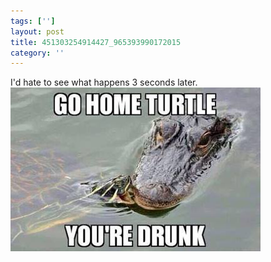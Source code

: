 ```yaml
---
tags: ['']
layout: post
title: 451303254914427_965393990172015
category: ''
---
```

I'd hate to see what happens 3 seconds later.
![451303254914427_965393990172015](/uploads/2015-6-3-451303254914427_965393990172015.jpg)
